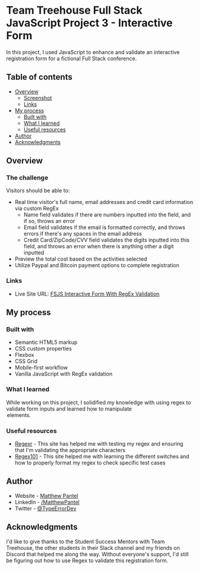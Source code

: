 # Team Treehouse Full Stack JavaScript Project 3 - Interactive Form

In this project, I used JavaScript to enhance and validate an interactive registration form for a fictional Full Stack conference.

## Table of contents

- [Overview](#overview)
  - [Screenshot](#screenshot)
  - [Links](#links)
- [My process](#my-process)
  - [Built with](#built-with)
  - [What I learned](#what-i-learned)
  - [Useful resources](#useful-resources)
- [Author](#author)
- [Acknowledgments](#acknowledgments)

## Overview

### The challenge

Visitors should be able to:

- Real time visitor's full name, email addresses and credit card information via custom RegEx
  - Name field validates if there are numbers inputted into the field, and if so, throws an error
  - Email field validates if the email is formatted correctly, and throws errors if there's any spaces in the email address
  - Credit Card/ZipCode/CVV field validates the digits inputted into this field, and throws an error when there is anything other a digit inputted
- Preview the total cost based on the activities selected
- Utilize Paypal and Bitcoin payment options to complete registration

### Links

- Live Site URL: [FSJS Interactive Form With RegEx Validation](https://fsjs-interactive-form.netlify.app/)

## My process

### Built with

- Semantic HTML5 markup
- CSS custom properties
- Flexbox
- CSS Grid
- Mobile-first workflow
- Vanilla JavaScript with RegEx validation

### What I learned

While working on this project, I solidified my knowledge with using regex to validate form inputs and learned how to manipulate <option> elements.

### Useful resources

- [Regexr](https://regexr.com/) - This site has helped me with testing my regex and ensuring that I'm validating the appropriate characters
- [Regex101](https://regex101.com) - This site helped me with learning the different switches and how to properly format my regex to check specific test cases

## Author

- Website - [Matthew Pantel](https://www.matthewpantel.com)
- LinkedIn - [/MatthewPantel](https://www.LinkedIn.com/in/MatthewPantel)
- Twitter - [@TypeErrorDev](https://www.twitter.com/TypeErrorDev)

## Acknowledgments

I'd like to give thanks to the Student Success Mentors with Team Treehouse, the other students in their Slack channel and my friends on Discord that helped me along the way. Without everyone's support, I'd still be figuring out how to use Regex to validate this registration form.
